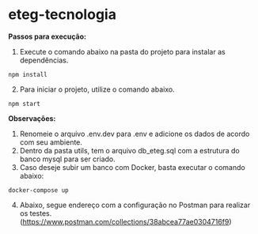# eteg-tecnologia

**Passos para execução:**

1. Execute o comando abaixo na pasta do projeto para instalar as dependências.

```
npm install
```

2. Para iniciar o projeto, utilize o comando abaixo.

```
npm start
```

**Observações:**

1. Renomeie o arquivo .env.dev para .env e adicione os dados de acordo com seu ambiente.
2. Dentro da pasta utils, tem o arquivo db_eteg.sql com a estrutura do banco mysql para ser criado.
3. Caso deseje subir um banco com Docker, basta executar o comando abaixo:

```
docker-compose up
```
4. Abaixo, segue endereço com a configuração no Postman para realizar os testes.
(https://www.postman.com/collections/38abcea77ae0304716f9)
